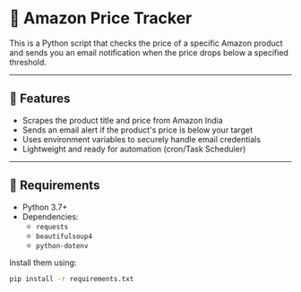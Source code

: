 # 🛒 Amazon Price Tracker

This is a Python script that checks the price of a specific Amazon product and sends you an email notification when the price drops below a specified threshold.

---

## 🚀 Features

- Scrapes the product title and price from Amazon India
- Sends an email alert if the product's price is below your target
- Uses environment variables to securely handle email credentials
- Lightweight and ready for automation (cron/Task Scheduler)

---

## 🧰 Requirements

- Python 3.7+
- Dependencies:
  - `requests`
  - `beautifulsoup4`
  - `python-dotenv`

Install them using:

```bash
pip install -r requirements.txt
